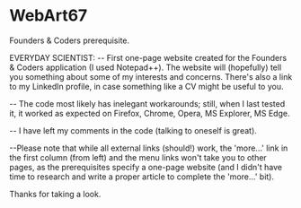 # WebArt67
Founders & Coders prerequisite.

EVERYDAY SCIENTIST:
-- First one-page website created for the Founders & Coders application (I used Notepad++). The website will (hopefully) tell you something about some of my interests and concerns. There's also a link to my LinkedIn profile, in case something like a CV might be useful to you.

-- The code most likely has inelegant workarounds; still, when I last tested it, it worked as expected on Firefox, Chrome, Opera, MS Explorer, MS Edge.

-- I have left my comments in the code (talking to oneself is great).

--Please note that while all external links (should!) work, the 'more...' link in the first column (from left) and the menu links won't take you to other pages, as the prerequisites specify a one-page website (and I didn't have time to research and write a proper article to complete the 'more...' bit).

Thanks for taking a look.
